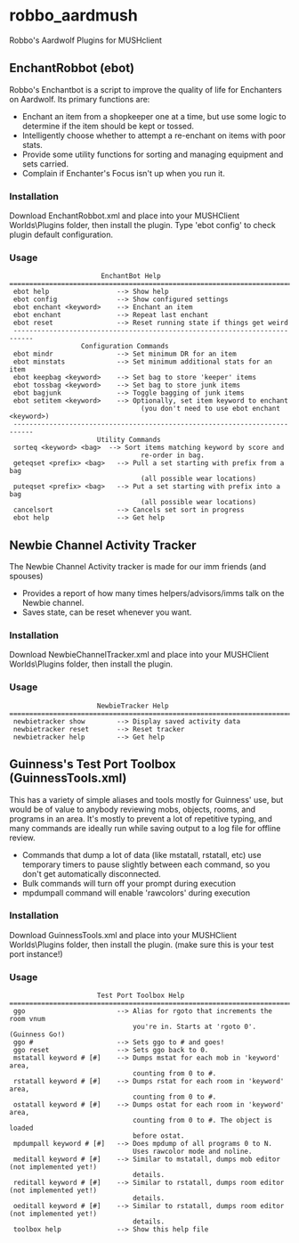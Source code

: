 # robbo_aardmush
Robbo's Aardwolf Plugins for MUSHclient

## EnchantRobbot (ebot)
Robbo's Enchantbot is a script to improve the quality of life for Enchanters on Aardwolf. Its primary functions are:
- Enchant an item from a shopkeeper one at a time, but use some logic to determine if the item should be kept or tossed.
- Intelligently choose whether to attempt a re-enchant on items with poor stats.
- Provide some utility functions for sorting and managing equipment and sets carried.
- Complain if Enchanter's Focus isn't up when you run it.

### Installation
Download EnchantRobbot.xml and place into your MUSHClient Worlds\Plugins folder, then install the plugin.
Type 'ebot config' to check plugin default configuration.

### Usage
```
                       EnchantBot Help
=============================================================================
 ebot help                 --> Show help
 ebot config               --> Show configured settings
 ebot enchant <keyword>    --> Enchant an item
 ebot enchant              --> Repeat last enchant
 ebot reset                --> Reset running state if things get weird
 ---------------------------------------------------------------------------
                  Configuration Commands
 ebot mindr                --> Set minimum DR for an item
 ebot minstats             --> Set minimum additional stats for an item
 ebot keepbag <keyword>    --> Set bag to store 'keeper' items
 ebot tossbag <keyword>    --> Set bag to store junk items
 ebot bagjunk              --> Toggle bagging of junk items
 ebot setitem <keyword>    --> Optionally, set item keyword to enchant
 	                             (you don't need to use ebot enchant <keyword>)
 ---------------------------------------------------------------------------
                      Utility Commands
 sorteq <keyword> <bag>  --> Sort items matching keyword by score and
 	                             re-order in bag.
 geteqset <prefix> <bag>   --> Pull a set starting with prefix from a bag
 	                             (all possible wear locations)
 puteqset <prefix> <bag>   --> Put a set starting with prefix into a bag
 	                             (all possible wear locations)
 cancelsort                --> Cancels set sort in progress
 ebot help                 --> Get help
 ```
 
## Newbie Channel Activity Tracker
The Newbie Channel Activity tracker is made for our imm friends (and spouses)
- Provides a report of how many times helpers/advisors/imms talk on the Newbie channel.
- Saves state, can be reset whenever you want.

### Installation
Download NewbieChannelTracker.xml and place into your MUSHClient Worlds\Plugins folder, then install the plugin.

### Usage
```
                      NewbieTracker Help
=============================================================================
 newbietracker show        --> Display saved activity data
 newbietracker reset       --> Reset tracker
 newbietracker help        --> Get help

```

## Guinness's Test Port Toolbox (GuinnessTools.xml)
This has a variety of simple aliases and tools mostly for Guinness' use, but would be of value to anybody reviewing mobs, objects, rooms, and programs in an area. It's mostly to prevent a lot of repetitive typing, and many commands are ideally run while saving output to a log file for offline review.
- Commands that dump a lot of data (like mstatall, rstatall, etc) use temporary timers to pause slightly between each command, so you don't get automatically disconnected.
- Bulk commands will turn off your prompt during execution
- mpdumpall command will enable 'rawcolors' during execution


### Installation
Download GuinnessTools.xml and place into your MUSHClient Worlds\Plugins folder, then install the plugin. (make sure this is your test port instance!)

### Usage
```
                      Test Port Toolbox Help
=============================================================================
 ggo                       --> Alias for rgoto that increments the room vnum
                               you're in. Starts at 'rgoto 0'. (Guinness Go!)
 ggo #                     --> Sets ggo to # and goes!
 ggo reset                 --> Sets ggo back to 0.
 mstatall keyword # [#]    --> Dumps mstat for each mob in 'keyword' area,
                               counting from 0 to #.
 rstatall keyword # [#]    --> Dumps rstat for each room in 'keyword' area,
                               counting from 0 to #.
 ostatall keyword # [#]    --> Dumps ostat for each room in 'keyword' area,
                               counting from 0 to #. The object is loaded
                               before ostat.
 mpdumpall keyword # [#]   --> Does mpdump of all programs 0 to N.
                               Uses rawcolor mode and noline.
 meditall keyword # [#]    --> Similar to mstatall, dumps mob editor    (not implemented yet!)
                               details.
 reditall keyword # [#]    --> Similar to rstatall, dumps room editor   (not implemented yet!)
                               details.
 oeditall keyword # [#]    --> Similar to rstatall, dumps room editor   (not implemented yet!)
                               details.                     
 toolbox help              --> Show this help file
 ```